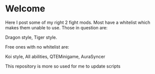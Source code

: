 # Welcome

Here I post some of my right 2 fight mods.
Most have a whitelist which makes them unable to use.
Those in question are:

Dragon style,
Tiger style.

Free ones with no whitelist are:

Koi style,
All abilities,
QTEMinigame,
AuraSyncer

This repository is more so used for me to update scripts
